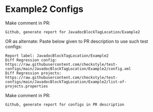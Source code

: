 # Example2 Configs
Make comment in PR:
```
Github, generate report for JavadocBlockTagLocation/Example2
```
OR as alternate:
Paste below given to PR description to use such test configs:
```
Report label: JavadocBlockTagLocation/Example2
Diff Regression config: https://raw.githubusercontent.com/checkstyle/test-configs/main/JavadocBlockTagLocation/Example2/config.xml
Diff Regression projects: https://raw.githubusercontent.com/checkstyle/test-configs/main/JavadocBlockTagLocation/Example2/list-of-projects.properties
```
Make comment in PR:
```
Github, generate report for configs in PR description
```
